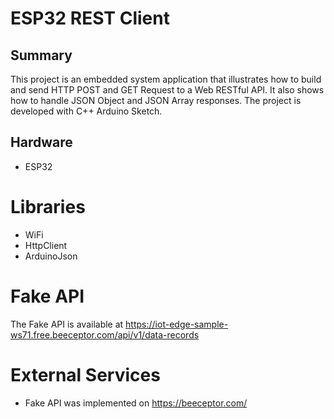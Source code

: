 # ESP32 REST Client

## Summary
This project is an embedded system application that illustrates how to build and send HTTP POST and GET Request to a Web RESTful API. It also shows how to handle JSON Object and JSON Array responses. The project is developed with C++ Arduino Sketch.  

## Hardware
- ESP32

# Libraries
- WiFi
- HttpClient
- ArduinoJson

# Fake API
  The Fake API is available at https://iot-edge-sample-ws71.free.beeceptor.com/api/v1/data-records

# External Services
- Fake API was implemented on https://beeceptor.com/